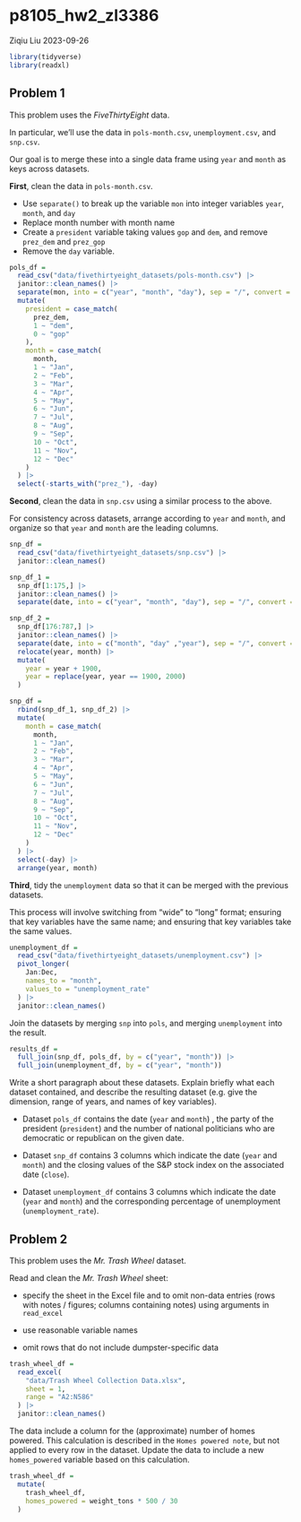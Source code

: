 p8105_hw2_zl3386
================
Ziqiu Liu
2023-09-26

``` r
library(tidyverse)
library(readxl)
```

## Problem 1

This problem uses the *FiveThirtyEight* data.

In particular, we’ll use the data in `pols-month.csv`,
`unemployment.csv`, and `snp.csv`.

Our goal is to merge these into a single data frame using `year` and
`month` as keys across datasets.

**First**, clean the data in `pols-month.csv`.

- Use `separate()` to break up the variable `mon` into integer variables
  `year`, `month`, and `day`
- Replace month number with month name
- Create a `president` variable taking values `gop` and `dem`, and
  remove `prez_dem` and `prez_gop`
- Remove the `day` variable.

``` r
pols_df = 
  read_csv("data/fivethirtyeight_datasets/pols-month.csv") |>
  janitor::clean_names() |>
  separate(mon, into = c("year", "month", "day"), sep = "/", convert = TRUE) |>
  mutate(
    president = case_match(
      prez_dem,
      1 ~ "dem",
      0 ~ "gop"
    ),
    month = case_match(
      month,
      1 ~ "Jan",
      2 ~ "Feb",
      3 ~ "Mar",
      4 ~ "Apr",
      5 ~ "May",
      6 ~ "Jun",
      7 ~ "Jul",
      8 ~ "Aug",
      9 ~ "Sep",
      10 ~ "Oct",
      11 ~ "Nov",
      12 ~ "Dec"
    )
  ) |>
  select(-starts_with("prez_"), -day)
```

**Second**, clean the data in `snp.csv` using a similar process to the
above.

For consistency across datasets, arrange according to `year` and
`month`, and organize so that `year` and `month` are the leading
columns.

``` r
snp_df = 
  read_csv("data/fivethirtyeight_datasets/snp.csv") |>
  janitor::clean_names() 

snp_df_1 = 
  snp_df[1:175,] |>
  janitor::clean_names() |>
  separate(date, into = c("year", "month", "day"), sep = "/", convert = TRUE) 

snp_df_2 = 
  snp_df[176:787,] |>
  janitor::clean_names() |>
  separate(date, into = c("month", "day" ,"year"), sep = "/", convert = TRUE) |>
  relocate(year, month) |>
  mutate(
    year = year + 1900,
    year = replace(year, year == 1900, 2000)
  )

snp_df = 
  rbind(snp_df_1, snp_df_2) |>
  mutate(
    month = case_match(
      month,
      1 ~ "Jan",
      2 ~ "Feb",
      3 ~ "Mar",
      4 ~ "Apr",
      5 ~ "May",
      6 ~ "Jun",
      7 ~ "Jul",
      8 ~ "Aug",
      9 ~ "Sep",
      10 ~ "Oct",
      11 ~ "Nov",
      12 ~ "Dec"
    )
  ) |>
  select(-day) |>
  arrange(year, month)
```

**Third**, tidy the `unemployment` data so that it can be merged with
the previous datasets.

This process will involve switching from “wide” to “long” format;
ensuring that key variables have the same name; and ensuring that key
variables take the same values.

``` r
unemployment_df = 
  read_csv("data/fivethirtyeight_datasets/unemployment.csv") |>
  pivot_longer(
    Jan:Dec,
    names_to = "month",
    values_to = "unemployment_rate"
  ) |>
  janitor::clean_names() 
```

Join the datasets by merging `snp` into `pols`, and merging
`unemployment` into the result.

``` r
results_df =
  full_join(snp_df, pols_df, by = c("year", "month")) |>
  full_join(unemployment_df, by = c("year", "month"))
```

Write a short paragraph about these datasets. Explain briefly what each
dataset contained, and describe the resulting dataset (e.g. give the
dimension, range of years, and names of key variables).

- Dataset `pols_df` contains the date (`year` and `month`) , the party
  of the president (`president`) and the number of national politicians
  who are democratic or republican on the given date.

- Dataset `snp_df` contains 3 columns which indicate the date (`year`
  and `month`) and the closing values of the S&P stock index on the
  associated date (`close`).

- Dataset `unemployment_df` contains 3 columns which indicate the date
  (`year` and `month`) and the corresponding percentage of unemployment
  (`unemployment_rate`).

## Problem 2

This problem uses the *Mr. Trash Wheel* dataset.

Read and clean the *Mr. Trash Wheel* sheet:

- specify the sheet in the Excel file and to omit non-data entries (rows
  with notes / figures; columns containing notes) using arguments in
  `read_excel`

- use reasonable variable names

- omit rows that do not include dumpster-specific data

``` r
trash_wheel_df =
  read_excel(
    "data/Trash Wheel Collection Data.xlsx",
    sheet = 1,
    range = "A2:N586"
  ) |>
  janitor::clean_names()
```

The data include a column for the (approximate) number of homes powered.
This calculation is described in the `Homes powered note`, but not
applied to every row in the dataset. Update the data to include a new
`homes_powered` variable based on this calculation.

``` r
trash_wheel_df =
  mutate(
    trash_wheel_df,
    homes_powered = weight_tons * 500 / 30
  )
```
